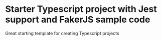 # Starter Typescript project with Jest support and FakerJS sample code

Great starting template for creating Typescript projects



